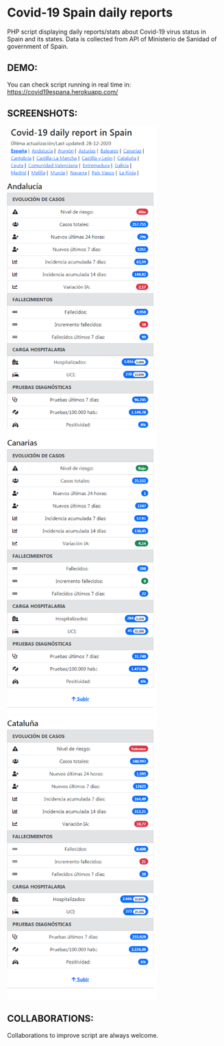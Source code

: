 # Covid-19 Spain daily reports

PHP script displaying daily reports/stats about Covid-19 virus status in Spain and its states. Data is collected from API of Ministerio de Sanidad of government of Spain.

## DEMO:

You can check script running in real time in: <a href=https://covid19espana.herokuapp.com/>https://covid19espana.herokuapp.com/</a>

## SCREENSHOTS:

<img src=screenshots/01.png width=350> <img src=screenshots/02.png width=350> <img src=screenshots/03.png width=350>

## COLLABORATIONS:

Collaborations to improve script are always welcome.



